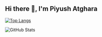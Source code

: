 ## Hi there 👋, I'm Piyush Atghara

<!--
**crypto-bot7/crypto-bot7** is a ✨ _special_ ✨ repository because its `README.md` (this file) appears on your GitHub profile.

Here are some ideas to get you started:

- 🔭 I’m currently working on ...
- 🌱 I’m currently learning ...
- 👯 I’m looking to collaborate on ...
- 🤔 I’m looking for help with ...
- 💬 Ask me about ...
- 📫 How to reach me: ...
- 😄 Pronouns: ...
- ⚡ Fun fact: ...
-->

[![Top Langs](https://github-readme-stats.vercel.app/api/top-langs/?username=crypto-bot7&theme=tokyonight)](https://github.com/crypto-bot7)

![GitHub Stats](https://github-readme-stats.vercel.app/api?username=mtwn105&count_private=true&show_icons=true)


